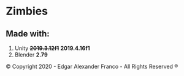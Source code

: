 # Zimbies
## Made with:
1. Unity ~~**2019.3.12f1**~~ **2019.4.16f1**
2. Blender **2.79**

© Copyright 2020 - Edgar Alexander Franco - All Rights Reserved ®
